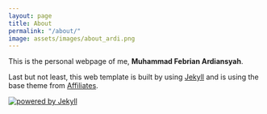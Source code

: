 ```yaml
---
layout: page
title: About
permalink: "/about/"
image: assets/images/about_ardi.png
---
```


This is the personal webpage of me, **Muhammad Febrian Ardiansyah**. 

Last but not least, this web template is built by using [Jekyll](https://jekyllrb.com) 
and is using the base theme from [Affiliates](https://bootstrapstarter.com/template-affiliates-bootstrap-jekyll/).

<!-- CREDITS BEGIN.-->
<!-- If you want to support my work, please donate to remove the credits. This helps me keep it up and running: https://www.wowthemes.net/donate/ -->
  <div class="credits mx-auto text-center mb-3">
    <a class="hover-opacity font-weight-bold" href="https://bootstrapstarter.com/template-affiliates-bootstrap-jekyll/">
      <img src="{{site.baseurl}}/assets/images/credits.png" alt="powered by Jekyll">
    </a>
  </div>
<!-- CREDITS END -->
